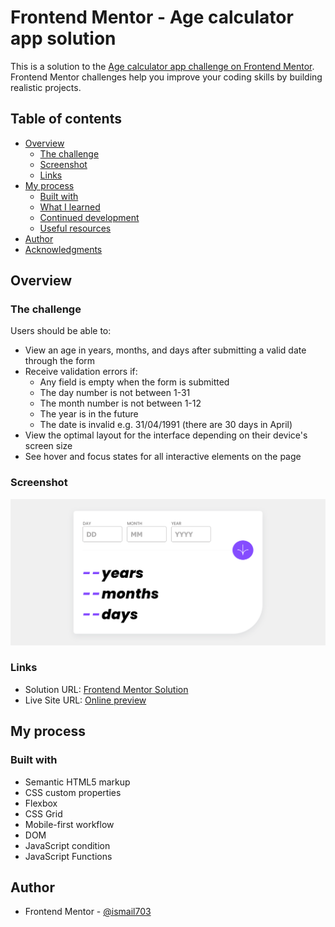 # Frontend Mentor - Age calculator app solution

This is a solution to the [Age calculator app challenge on Frontend Mentor](https://www.frontendmentor.io/challenges/age-calculator-app-dF9DFFpj-Q). Frontend Mentor challenges help you improve your coding skills by building realistic projects.

## Table of contents

- [Overview](#overview)
  - [The challenge](#the-challenge)
  - [Screenshot](#screenshot)
  - [Links](#links)
- [My process](#my-process)
  - [Built with](#built-with)
  - [What I learned](#what-i-learned)
  - [Continued development](#continued-development)
  - [Useful resources](#useful-resources)
- [Author](#author)
- [Acknowledgments](#acknowledgments)

## Overview

### The challenge

Users should be able to:

- View an age in years, months, and days after submitting a valid date through the form
- Receive validation errors if:
  - Any field is empty when the form is submitted
  - The day number is not between 1-31
  - The month number is not between 1-12
  - The year is in the future
  - The date is invalid e.g. 31/04/1991 (there are 30 days in April)
- View the optimal layout for the interface depending on their device's screen size
- See hover and focus states for all interactive elements on the page

### Screenshot

![](./images/Screenshot-Frontend-Mentor-Age-calculator-app.png)

### Links

- Solution URL: [Frontend Mentor Solution](https://github.com/ismail703/Age-calculator-app.git)
- Live Site URL: [Online preview](https://ismail703.github.io/Age-calculator-app/)

## My process

### Built with

- Semantic HTML5 markup
- CSS custom properties
- Flexbox
- CSS Grid
- Mobile-first workflow
- DOM
- JavaScript condition
- JavaScript Functions

## Author

- Frontend Mentor - [@ismail703](https://github.com/ismail703)
